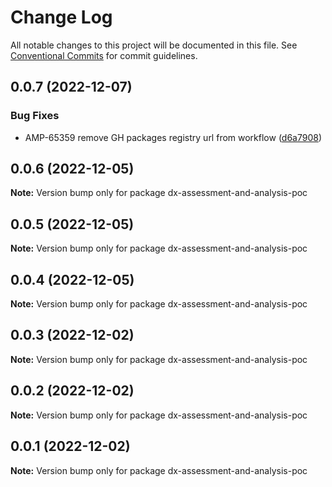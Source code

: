 # Change Log

All notable changes to this project will be documented in this file.
See [Conventional Commits](https://conventionalcommits.org) for commit guidelines.

## 0.0.7 (2022-12-07)


### Bug Fixes

* AMP-65359 remove GH packages registry url from workflow ([d6a7908](https://github.com/amplitude-alpha/amplitude-sdk-typescript/commit/d6a7908c9a1be2a989d874bb9f8ba568f01f8777))





## 0.0.6 (2022-12-05)

**Note:** Version bump only for package dx-assessment-and-analysis-poc





## 0.0.5 (2022-12-05)

**Note:** Version bump only for package dx-assessment-and-analysis-poc





## 0.0.4 (2022-12-05)

**Note:** Version bump only for package dx-assessment-and-analysis-poc





## 0.0.3 (2022-12-02)

**Note:** Version bump only for package dx-assessment-and-analysis-poc





## 0.0.2 (2022-12-02)

**Note:** Version bump only for package dx-assessment-and-analysis-poc





## 0.0.1 (2022-12-02)

**Note:** Version bump only for package dx-assessment-and-analysis-poc
